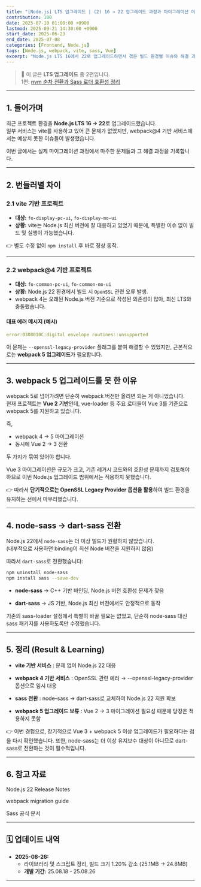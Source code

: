```yaml
---
title: "[Node.js] LTS 업그레이드 | (2) 16 → 22 업그레이드 과정과 마이그레이션 이슈 정리"
contribution: 100
date: 2025-07-10 01:00:00 +0900
lastmod: 2025-09-21 14:30:00 +0900
start_date: 2025-06-23
end_date: 2025-07-08
categories: [Frontend, Node.js]
tags: [Node.js, webpack, vite, sass, Vue]
excerpt: "Node.js LTS 16에서 22로 업그레이드하면서 겪은 빌드 환경별 이슈와 해결 과정을 정리했습니다. vite 번들러는 무난했지만, webpack@4 기반 프로젝트에서는 OpenSSL, node-sass 관련 문제가 있었습니다."
---
```


> 📌 이 글은 **LTS 업그레이드** 중 2편입니다.  
> 1편: [nvm 순차 전환과 Sass 로더 호환성 정리](/posts/nodejs_version)  

---

## 1. 들어가며

최근 프로젝트 환경을 **Node.js LTS 16 → 22**로 업그레이드했습니다.  
일부 서비스는 vite를 사용하고 있어 큰 문제가 없었지만, webpack@4 기반 서비스에서는 예상치 못한 이슈들이 발생했습니다.  

이번 글에서는 실제 마이그레이션 과정에서 마주한 문제들과 그 해결 과정을 기록합니다.

---

## 2. 번들러별 차이

### 2.1 vite 기반 프로젝트
- **대상:** `fo-display-pc-ui`, `fo-display-mo-ui`  
- **상황:** vite는 Node.js 최신 버전에 잘 대응하고 있었기 때문에, 특별한 이슈 없이 빌드 및 실행이 가능했습니다.  

👉 별도 수정 없이 `npm install` 후 바로 정상 동작.

---

### 2.2 webpack@4 기반 프로젝트
- **대상:** `fo-common-pc-ui`, `fo-common-mo-ui`  
- **상황:** Node.js 22 환경에서 빌드 시 `OpenSSL` 관련 오류 발생.  
- webpack 4는 오래된 Node.js 버전 기준으로 작성된 의존성이 많아, 최신 LTS와 충돌했습니다.  

#### 대표 에러 메시지 (예시)
```yaml
error:0308010C:digital envelope routines::unsupported
```

이 문제는 `--openssl-legacy-provider` 플래그를 붙여 해결할 수 있었지만, 근본적으로는 **webpack 5 업그레이드**가 필요합니다.  

---

## 3. webpack 5 업그레이드를 못 한 이유

webpack 5로 넘어가려면 단순히 webpack 버전만 올리면 되는 게 아니었습니다.  
현재 프로젝트는 **Vue 2 기반**인데, vue-loader 등 주요 로더들이 Vue 3를 기준으로 webpack 5를 지원하고 있습니다.  

즉,  
- webpack 4 → 5 마이그레이션  
- 동시에 Vue 2 → 3 전환  

두 가지가 묶여 있어야 합니다.  

Vue 3 마이그레이션은 규모가 크고, 기존 레거시 코드와의 호환성 문제까지 검토해야 하므로 이번 Node.js 업그레이드 범위에서는 적용하지 못했습니다.  

👉 따라서 **단기적으로는 OpenSSL Legacy Provider 옵션을 활용**하여 빌드 환경을 유지하는 선에서 마무리했습니다.

---

## 4. node-sass → dart-sass 전환

Node.js 22에서 `node-sass`는 더 이상 빌드가 원활하지 않았습니다.  
(내부적으로 사용하던 binding이 최신 Node 버전을 지원하지 않음)

따라서 `dart-sass`로 전환했습니다:

```bash
npm uninstall node-sass
npm install sass --save-dev
```

- **node-sass** → C++ 기반 바인딩, Node.js 버전 호환성 문제가 잦음

- **dart-sass** → JS 기반, Node.js 최신 버전에서도 안정적으로 동작

기존의 sass-loader 설정에서 특별히 바꿀 필요는 없었고, 단순히 node-sass 대신 sass 패키지를 사용하도록만 수정했습니다.

---

## 5. 정리 (Result & Learning)

- **vite 기반 서비스** : 문제 없이 Node.js 22 대응

- **webpack 4 기반 서비스** : OpenSSL 관련 에러 → --openssl-legacy-provider 옵션으로 임시 대응

- **sass 전환** : node-sass → dart-sass로 교체하여 Node.js 22 지원 확보

- **webpack 5 업그레이드 보류** : Vue 2 → 3 마이그레이션 필요성 때문에 당장은 적용하지 못함

👉 이번 경험으로, 장기적으로 Vue 3 + webpack 5 이상 업그레이드가 필요하다는 점을 다시 확인했습니다.
또한, node-sass는 더 이상 유지보수 대상이 아니므로 dart-sass로 전환하는 것이 필수적입니다.

---

## 6. 참고 자료

Node.js 22 Release Notes

webpack migration guide

Sass 공식 문서

---

## 🗓️ 업데이트 내역

- **2025-08-26:**  
  - 라이브러리 및 스크립트 정리, 빌드 크기 1.20% 감소 (25.1MB → 24.8MB)
  - **개발 기간:** 25.08.18 - 25.08.26

---